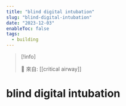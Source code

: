 ```yaml
---
title: "blind digital intubation"
slug: "blind-digital-intubation"
date: "2023-12-03"
enableToc: false
tags:
  - building
---
```


> [!info]
>
> 🌱 來自: [[critical airway]]

# blind digital intubation


